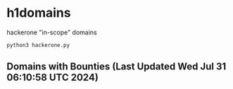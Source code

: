 # h1domains
hackerone "in-scope" domains

`python3 hackerone.py`
## Domains with Bounties (Last Updated Wed Jul 31 06:10:58 UTC 2024)
```

```
